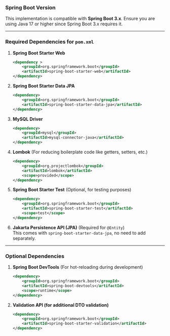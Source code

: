 ### Spring Boot Version
This implementation is compatible with **Spring Boot 3.x**. Ensure you are using Java 17 or higher since Spring Boot 3.x requires it.

---

### Required Dependencies for `pom.xml`
1. **Spring Boot Starter Web**  
   ```xml
   <dependency >
       <groupId>org.springframework.boot</groupId>
       <artifactId>spring-boot-starter-web</artifactId>
   </dependency>
   ```

2. **Spring Boot Starter Data JPA**  
   ```xml
   <dependency>
       <groupId>org.springframework.boot</groupId>
       <artifactId>spring-boot-starter-data-jpa</artifactId>
   </dependency>
   ```

3. **MySQL Driver**  
   ```xml
   <dependency>
       <groupId>mysql</groupId>
       <artifactId>mysql-connector-java</artifactId>
   </dependency>
   ```

4. **Lombok** (For reducing boilerplate code like getters, setters, etc.)  
   ```xml
   <dependency>
       <groupId>org.projectlombok</groupId>
       <artifactId>lombok</artifactId>
       <scope>provided</scope>
   </dependency>
   ```

5. **Spring Boot Starter Test** (Optional, for testing purposes)  
   ```xml
   <dependency>
       <groupId>org.springframework.boot</groupId>
       <artifactId>spring-boot-starter-test</artifactId>
       <scope>test</scope>
   </dependency>
   ```

6. **Jakarta Persistence API (JPA)** (Required for `@Entity`)  
   This comes with `spring-boot-starter-data-jpa`, no need to add separately.

---

### Optional Dependencies
1. **Spring Boot DevTools** (For hot-reloading during development)  
   ```xml
   <dependency>
       <groupId>org.springframework.boot</groupId>
       <artifactId>spring-boot-devtools</artifactId>
       <scope>runtime</scope>
   </dependency>
   ```

2. **Validation API (for additional DTO validation)**  
   ```xml
   <dependency>
       <groupId>org.springframework.boot</groupId>
       <artifactId>spring-boot-starter-validation</artifactId>
   </dependency>
   ```

